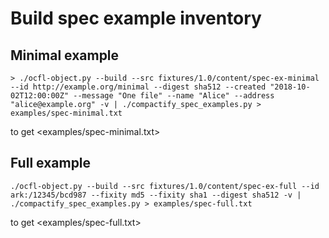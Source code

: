 # Build spec example inventory

## Minimal example

```
> ./ocfl-object.py --build --src fixtures/1.0/content/spec-ex-minimal --id http://example.org/minimal --digest sha512 --created "2018-10-02T12:00:00Z" --message "One file" --name "Alice" --address "alice@example.org" -v | ./compactify_spec_examples.py > examples/spec-minimal.txt
```

to get <examples/spec-minimal.txt>

## Full example

```
./ocfl-object.py --build --src fixtures/1.0/content/spec-ex-full --id ark:/12345/bcd987 --fixity md5 --fixity sha1 --digest sha512 -v | ./compactify_spec_examples.py > examples/spec-full.txt
```

to get <examples/spec-full.txt>
